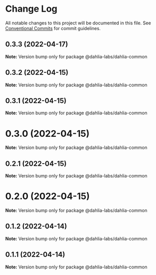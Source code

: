 # Change Log

All notable changes to this project will be documented in this file.
See [Conventional Commits](https://conventionalcommits.org) for commit guidelines.

## 0.3.3 (2022-04-17)

**Note:** Version bump only for package @dahlia-labs/dahlia-common





## 0.3.2 (2022-04-15)

**Note:** Version bump only for package @dahlia-labs/dahlia-common





## 0.3.1 (2022-04-15)

**Note:** Version bump only for package @dahlia-labs/dahlia-common





# 0.3.0 (2022-04-15)

**Note:** Version bump only for package @dahlia-labs/dahlia-common





## 0.2.1 (2022-04-15)

**Note:** Version bump only for package @dahlia-labs/dahlia-common





# 0.2.0 (2022-04-15)

**Note:** Version bump only for package @dahlia-labs/dahlia-common





## 0.1.2 (2022-04-14)

**Note:** Version bump only for package @dahlia-labs/dahlia-common

## 0.1.1 (2022-04-14)

**Note:** Version bump only for package @dahlia-labs/dahlia-common
